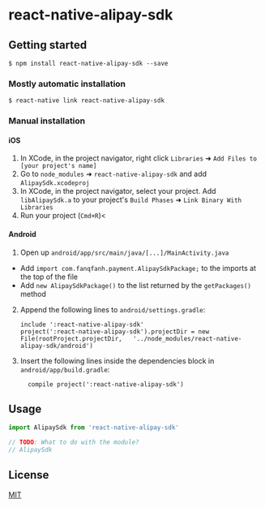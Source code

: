 # react-native-alipay-sdk

## Getting started

`$ npm install react-native-alipay-sdk --save`

### Mostly automatic installation

`$ react-native link react-native-alipay-sdk`

### Manual installation

#### iOS

1.  In XCode, in the project navigator, right click `Libraries` ➜ `Add Files to [your project's name]`
2.  Go to `node_modules` ➜ `react-native-alipay-sdk` and add `AlipaySdk.xcodeproj`
3.  In XCode, in the project navigator, select your project. Add `libAlipaySdk.a` to your project's `Build Phases` ➜ `Link Binary With Libraries`
4.  Run your project (`Cmd+R`)<

#### Android

1.  Open up `android/app/src/main/java/[...]/MainActivity.java`

* Add `import com.fanqfanh.payment.AlipaySdkPackage;` to the imports at the top of the file
* Add `new AlipaySdkPackage()` to the list returned by the `getPackages()` method

2.  Append the following lines to `android/settings.gradle`:
    ```
    include ':react-native-alipay-sdk'
    project(':react-native-alipay-sdk').projectDir = new File(rootProject.projectDir, 	'../node_modules/react-native-alipay-sdk/android')
    ```
3.  Insert the following lines inside the dependencies block in `android/app/build.gradle`:
    ```
      compile project(':react-native-alipay-sdk')
    ```

## Usage

```javascript
import AlipaySdk from 'react-native-alipay-sdk'

// TODO: What to do with the module?
// AlipaySdk
```

## License

[MIT](./LICENSE)
